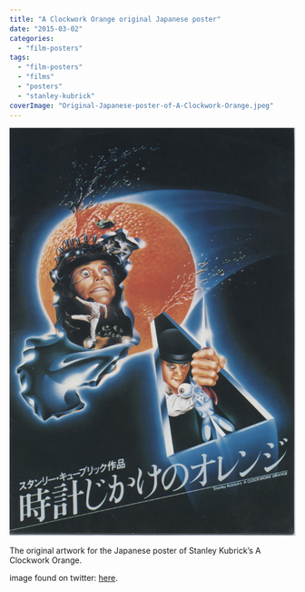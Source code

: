 ```yaml
---
title: "A Clockwork Orange original Japanese poster"
date: "2015-03-02"
categories: 
  - "film-posters"
tags: 
  - "film-posters"
  - "films"
  - "posters"
  - "stanley-kubrick"
coverImage: "Original-Japanese-poster-of-A-Clockwork-Orange.jpeg"
---
```


[![](images/Original-Japanese-poster-of-A-Clockwork-Orange.jpeg)](https://davidpeach.co.uk/wp-content/uploads/2023/05/Original-Japanese-poster-of-A-Clockwork-Orange.jpeg)

The original artwork for the Japanese poster of Stanley Kubrick’s A Clockwork Orange.

image found on twitter: [here](https://twitter.com/LaFamiliaFilm/status/572375002777034752).
